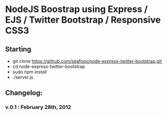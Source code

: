 #  NodeJS Boostrap using Express / EJS / Twitter Bootstrap / Responsive CSS3

## Starting

- git clone https://github.com/seafoox/node-express-twitter-bootstrap.git
- cd node-express-twitter-bootstrap
- sudo npm install
- ./server.js

## Changelog:

### v.0.1 : February 28th, 2012
